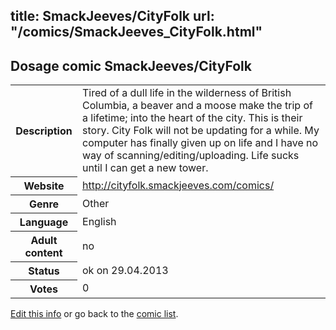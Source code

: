 title: SmackJeeves/CityFolk
url: "/comics/SmackJeeves_CityFolk.html"
---
Dosage comic SmackJeeves/CityFolk
-----------------------------------------

<p id="msg"></p>
<script type="text/javascript">
if (window.location.search === '?edit_info_mail=sent_ok') {
  var elem = document.getElementById("msg");
  elem.innerHTML = 'Edited information sucessfully sent for review, which is usually done daily. Thanks!';
  elem.className = 'ok';
}
</script>
<table class="comicinfo">
<tr>
<th>Description</th><td>Tired of a dull life in the wilderness of British Columbia, a beaver and a moose make the trip of a lifetime; into the heart of the city. This is their story. City Folk will not be updating for a while. My computer has finally given up on life and I have no way of scanning/editing/uploading. Life sucks until I can get a new tower.</td>
</tr>
<tr>
<th>Website</th><td><a href="http://cityfolk.smackjeeves.com/comics/">http://cityfolk.smackjeeves.com/comics/</a></td>
</tr>
<tr>
<th>Genre</th><td>Other</td>
</tr>
<tr>
<th>Language</th><td>English</td>
</tr>
<tr>
<th>Adult content</th><td>no</td>
</tr>
<tr>
<th>Status</th><td>ok on 29.04.2013</td>
</tr>
<tr>
<th>Votes</th><td>0</td>
</tr>
</table>

[Edit this info](SmackJeeves_CityFolk_edit.html) or go back to the [comic list](../comic-index.html).
